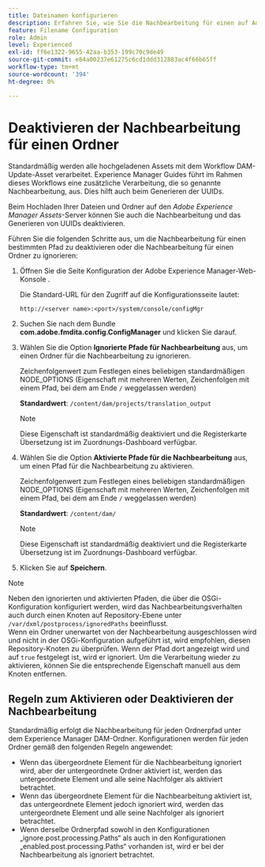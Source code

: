 ```yaml
---
title: Dateinamen konfigurieren
description: Erfahren Sie, wie Sie die Nachbearbeitung für einen auf Adobe Experience Manager Assets hochgeladenen Ordner deaktivieren
feature: Filename Configuration
role: Admin
level: Experienced
exl-id: ff6e1322-9655-42aa-b353-199c70c9de49
source-git-commit: e84a00237e61275c6cd1ddd312883ac4f66b65ff
workflow-type: tm+mt
source-wordcount: '394'
ht-degree: 0%

---
```


# Deaktivieren der Nachbearbeitung für einen Ordner

Standardmäßig werden alle hochgeladenen Assets mit dem Workflow DAM-Update-Asset verarbeitet. Experience Manager Guides führt im Rahmen dieses Workflows eine zusätzliche Verarbeitung, die so genannte Nachbearbeitung, aus. Dies hilft auch beim Generieren der UUIDs.

Beim Hochladen Ihrer Dateien und Ordner auf den *Adobe Experience Manager Assets*-Server können Sie auch die Nachbearbeitung und das Generieren von UUIDs deaktivieren.


Führen Sie die folgenden Schritte aus, um die Nachbearbeitung für einen bestimmten Pfad zu deaktivieren oder die Nachbearbeitung für einen Ordner zu ignorieren:


1. Öffnen Sie die Seite Konfiguration der Adobe Experience Manager-Web-Konsole .

   Die Standard-URL für den Zugriff auf die Konfigurationsseite lautet:

   ```http
   http://<server name>:<port>/system/console/configMgr
   ```

1. Suchen Sie nach dem Bundle **com.adobe.fmdita.config.ConfigManager** und klicken Sie darauf.

1. Wählen Sie die Option **Ignorierte Pfade für Nachbearbeitung** aus, um einen Ordner für die Nachbearbeitung zu ignorieren.

   Zeichenfolgenwert zum Festlegen eines beliebigen standardmäßigen NODE_OPTIONS (Eigenschaft mit mehreren Werten, Zeichenfolgen mit einem Pfad, bei dem am Ende `/` weggelassen werden)

   **Standardwert**: `/content/dam/projects/translation_output`

   >[!NOTE]
   >
   > Diese Eigenschaft ist standardmäßig deaktiviert und die Registerkarte Übersetzung ist im Zuordnungs-Dashboard verfügbar.

1. Wählen Sie die Option **Aktivierte Pfade für die Nachbearbeitung** aus, um einen Pfad für die Nachbearbeitung zu aktivieren.

   Zeichenfolgenwert zum Festlegen eines beliebigen standardmäßigen NODE_OPTIONS (Eigenschaft mit mehreren Werten, Zeichenfolgen mit einem Pfad, bei dem am Ende `/` weggelassen werden)

   **Standardwert**: `/content/dam/`

   >[!NOTE]
   >
   > Diese Eigenschaft ist standardmäßig deaktiviert und die Registerkarte Übersetzung ist im Zuordnungs-Dashboard verfügbar.


1. Klicken Sie auf **Speichern**.

>[!NOTE]
>
> Neben den ignorierten und aktivierten Pfaden, die über die OSGi-Konfiguration konfiguriert werden, wird das Nachbearbeitungsverhalten auch durch einen Knoten auf Repository-Ebene unter `/var/dxml/postprocess/ignoredPaths` beeinflusst. <br> Wenn ein Ordner unerwartet von der Nachbearbeitung ausgeschlossen wird und nicht in der OSGi-Konfiguration aufgeführt ist, wird empfohlen, diesen Repository-Knoten zu überprüfen. Wenn der Pfad dort angezeigt wird und auf `true` festgelegt ist, wird er ignoriert. Um die Verarbeitung wieder zu aktivieren, können Sie die entsprechende Eigenschaft manuell aus dem Knoten entfernen.

## Regeln zum Aktivieren oder Deaktivieren der Nachbearbeitung

Standardmäßig erfolgt die Nachbearbeitung für jeden Ordnerpfad unter dem Experience Manager DAM-Ordner. Konfigurationen werden für jeden Ordner gemäß den folgenden Regeln angewendet:

* Wenn das übergeordnete Element für die Nachbearbeitung ignoriert wird, aber der untergeordnete Ordner aktiviert ist, werden das untergeordnete Element und alle seine Nachfolger als aktiviert betrachtet.
* Wenn das übergeordnete Element für die Nachbearbeitung aktiviert ist, das untergeordnete Element jedoch ignoriert wird, werden das untergeordnete Element und alle seine Nachfolger als ignoriert betrachtet.
* Wenn derselbe Ordnerpfad sowohl in den Konfigurationen „ignore.post.processing.Paths“ als auch in den Konfigurationen „enabled.post.processing.Paths“ vorhanden ist, wird er bei der Nachbearbeitung als ignoriert betrachtet.
